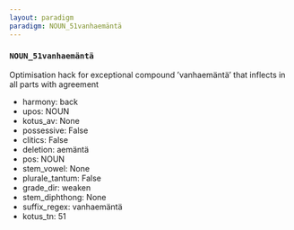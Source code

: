 ```yaml
---
layout: paradigm
paradigm: NOUN_51vanhaemäntä
---
```

### ` NOUN_51vanhaemäntä `

Optimisation hack for exceptional compound ’vanhaemäntä’ that inflects in all parts with agreement
* harmony: back
* upos: NOUN
* kotus_av: None
* possessive: False
* clitics: False
* deletion: aemäntä
* pos: NOUN
* stem_vowel: None
* plurale_tantum: False
* grade_dir: weaken
* stem_diphthong: None
* suffix_regex: vanhaemäntä
* kotus_tn: 51
